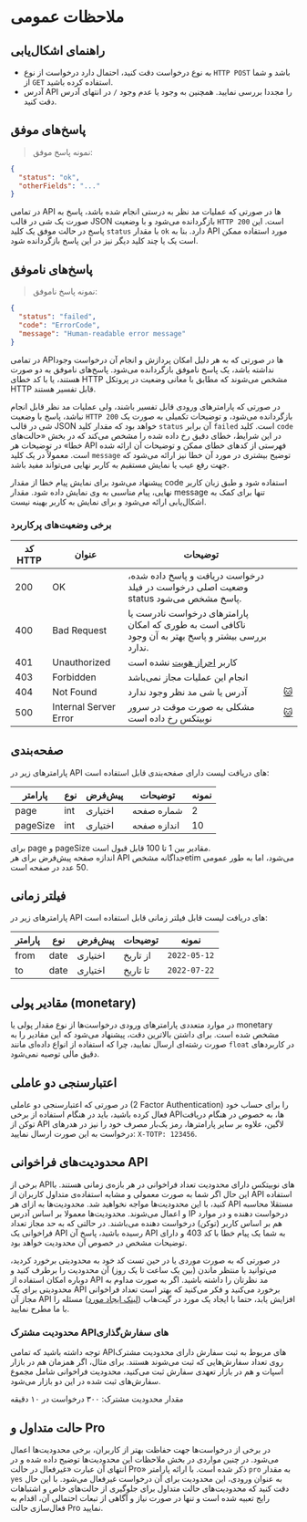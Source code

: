 <h1 id="general-considerations">ملاحظات عمومی</h1>

## راهنمای اشکال‌یابی
* به نوع درخواست دقت کنید، احتمال دارد درخواست از نوع `HTTP POST` باشد و شما از `GET` استفاده کرده باشید.
* آدرس API را مجددا بررسی نمایید. همچنین به وجود یا عدم وجود `/` در انتهای آدرس دقت کنید.

## پاسخ‌های موفق
> نمونه پاسخ موفق:

``` json
{
  "status": "ok",
  "otherFields": "..."
}
```

در تمامی API ها در صورتی که عملیات مد نظر به درستی انجام شده باشد، پاسخ به صورت یک شی در قالب JSON
بازگردانده می‌شود و با وضعیت `HTTP 200` است. این پاسخ در حالت موفق یک کلید `status` با مقدار `ok` دارد.
بنا به API مورد استفاده ممکن است یک یا چند کلید دیگر نیز در این پاسخ بازگردانده شود.

## پاسخ‌های ناموفق
> نمونه پاسخ ناموفق:

``` json
{
  "status": "failed",
  "code": "ErrorCode",
  "message": "Human-readable error message"
}
```

در تمامی APIها در صورتی که به هر دلیل امکان پردازش و انجام آن درخواست وجود نداشته باشد، یک پاسخ ناموفق
بازگردانده می‌شود. پاسخ‌های ناموفق به دو صورت هستند، یا با کد خطای HTTP مشخص می‌شوند که مطابق با معانی
وضعیت در پروتکل HTTP قابل تفسیر هستند.

در صورتی که پارامترهای ورودی قابل تفسیر باشند، ولی عملیات مد نظر قابل انجام نباشد، پاسخ با وضعیت `HTTP 200` بازگردانده
می‌شود، و توضیحات تکمیلی به صورت یک شی در قالب JSON خواهد بود که مقدار کلید `status` آن برابر `failed` است.
کلید `code` در این شرایط، خطای دقیق رخ داده شده را مشخص می‌کند که در بخش «حالت‌های خطا» در توضیحات هر API
فهرستی از کدهای خطای ممکن و توضیحات آن ارائه شده است. معمولاً در یک کلید `message` توضیح بیشتری در مورد آن
خطا نیز ارائه می‌شود که جهت رفع عیب یا نمایش مستقیم به کاربر نهایی می‌تواند مفید باشد.

<aside class="notice">
  پیشنهاد می‌شود برای نمایش پیام خطا از مقدار code استفاده شود و طبق زبان کاربر نهایی، پیام مناسبی به وی نمایش داده شود.
  مقدار message تنها برای کمک به اشکال‌یابی ارائه می‌شود و برای نمایش به کاربر بهینه نیست.
</aside>

### برخی وضعیت‌های پرکاربرد
کد HTTP | عنوان | توضیحات | ‌
---- | ---- | ---- | ----
200 | OK | درخواست دریافت و پاسخ داده شده، وضعیت اصلی درخواست در فیلد status پاسخ مشخص می‌شود. |
400 | Bad Request | پارامترهای درخواست نادرست یا ناکافی است به طوری که امکان بررسی بیشتر و پاسخ بهتر به آن وجود ندارد. |
401 | Unauthorized | کاربر [احراز هویت](#intro-auth) نشده است |
403 | Forbidden | انجام این عملیات مجاز نمی‌باشد |
404 | Not Found | آدرس یا شی مد نظر وجود ندارد | <a target="_blank" rel="nofollow" href="https://http.cat/404">🐱</a>
500 | Internal Server Error | مشکلی به صورت موقت در سرور نوبیتکس رخ داده است | <a target="_blank" rel="nofollow" href="https://http.cat/500">🐱</a>

<h2 id="pagination">صفحه‌بندی</h2>
پارامترهای زیر در API های دریافت لیست دارای صفحه‌بندی قابل استفاده است:

| پارامتر  | نوع | پیش‌فرض | توضیحات     | نمونه |
|----------|-----|---------|-------------|-------|
| page     | int | اختیاری | شماره صفحه  | 2     |
| pageSize | int | اختیاری | اندازه صفحه | 10    |

<aside class="notice">
برای page و pageSize مقادیر بین 1 تا 100 قابل قبول است.
</aside>

<aside class="notice">
اندازه صفحه پیش‌فرض برای هر API جداگانه مشخصetim می‌شود، اما به طور عمومی 50 عدد در صفحه است.
</aside>


<h2 id="date-filter">فیلتر زمانی</h2>
پارامترهای زیر در API های دریافت لیست قابل فیلتر زمانی قابل استفاده است:

| پارامتر | نوع  | پیش‌فرض | توضیحات  | نمونه        |
|---------|------|---------|----------|--------------|
| from    | date | اختیاری | از تاریخ | `2022-05-12` |
| to      | date | اختیاری | تا تاریخ | `2022-07-22` |


## مقادیر پولی (monetary)
در موارد متعددی پارامترهای ورودی درخواست‌ها از نوع مقدار پولی یا monetary مشخص شده است. برای داشتن بالاترین دقت، پیشنهاد می‌شود که این مقادیر را به صورت رشته‌ای ارسال نمایید، چرا که استفاده از انواع داده‌ای مانند `float` در کاربردهای دقیق مالی توصیه نمی‌شود.

## اعتبارسنجی دو عاملی
در صورتی که اعتبارسنجی دو عاملی (2 Factor Authentication) را برای حساب خود فعال کرده باشید، باید در هنگام استفاده از برخی APIها،
به خصوص در هنگام دریافت توکن از API لاگین، علاوه بر سایر پارامترها، رمز یک‌بار مصرف خود را نیز در هدرهای درخواست به این صورت ارسال نمایید:
`X-TOTP: 123456`.

<h2 id="ratelimits"> محدودیت‌های فراخوانی API</h2>
برخی از APIهای نوبیتکس دارای محدودیت تعداد فراخوانی در هر بازه‌ی زمانی هستند. با این حال اگر شما به صورت معمولی و مشابه
استفاده‌ی متداول کاربران از API استفاده کنید، با این محدودیت‌ها مواجه نخواهید شد. محدودیت‌ها به ازای هر API مستقلا محاسبه
و اعمال می‌شوند. محدودیت‌ها معمولا بر اساس آدرس IP درخواست دهنده و در موارد هم بر اساس کاربر (توکن) درخواست دهنده می‌باشند.
در حالتی که به حد مجاز تعداد فراخوانی یک API رسیده باشید، پاسخ آن API به شما یک پیام خطا با کد 403 و دارای توضیحات مشخص
در خصوص آن محدودیت خواهد بود.

در صورتی که به صورت موردی یا در حین تست کد خود به محدودیتی برخورد کردید، می‌توانید با
منتظر ماندن (بین یک ساعت تا یک روز) آن محدودیت را برطرف کنید و دوباره امکان استفاده از API مد نظرتان را داشته باشید. اگر به
صورت مداوم به محدودیتی برای یک API برخورد می‌کنید و فکر می‌کنید که بهتر است تعداد فراخوانی مجاز آن API افزایش یابد، حتما با
ایجاد یک مورد در گیت‌هاب ([لینک ایجاد مورد](https://github.com/nobitex/docs-api/issues/new)) مسئله را با ما مطرح نمایید.

<h3 id="order_ratelimit">محدودیت مشترک APIهای سفارش‌گذاری</h3>
توجه داشته باشید که تمامی API‌های مربوط به ثبت سفارش دارای محدودیت مشترک روی تعداد سفارش‌هایی که ثبت می‌شوند هستند. برای مثال، اگر همزمان هم در بازار اسپات و هم در بازار تعهدی سفارش ثبت می‌کنید، محدودیت فراخوانی شامل مجموع سفارش‌های ثبت شده در این دو بازار می‌شود.

مقدار محدودیت مشترک: ۳۰۰ درخواست در ۱۰ دقیقه



## حالت متداول و Pro
در برخی از درخواست‌ها جهت حفاظت بهتر از کاربران، برخی محدودیت‌ها اعمال می‌شود. در چنین مواردی در بخش ملاحظات این محدودیت‌ها توضیح داده شده و در انتهای آن عبارت «غیرفعال در حالت Pro» ذکر شده است. با ارائه پارامتر `pro` به مقدار `yes` به عنوان ورودی، این محدودیت برای آن درخواست غیرفعال می‌شود. با این حال دقت کنید که محدودیت‌های حالت متداول برای جلوگیری از حالت‌های خاص و اشتباهات رایج تعبیه شده است و تنها در صورت نیاز و آگاهی از تبعات احتمالی آن، اقدام به فعال‌سازی حالت Pro نمایید.
